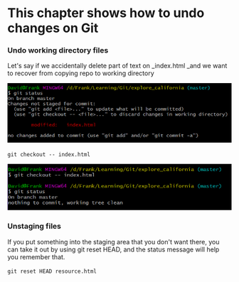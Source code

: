 # This chapter shows how to undo changes on Git

### Undo working directory files

Let's say if we accidentally delete part of text on \_index.html \_and we want to recover from copying repo to working directory

![](/assets/2)

`git checkout -- index.html`

![](/assets/1)

### Unstaging files

If you put something into the staging area that you don't want there, you can take it out by using git reset HEAD, and the status message will help you remember that.

`git reset HEAD resource.html`






